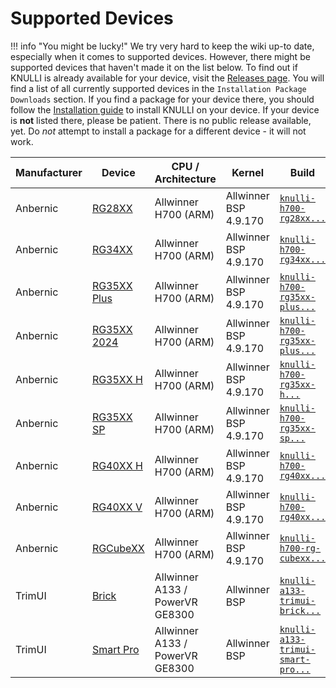 # Supported Devices

!!! info "You might be lucky!"
    We try very hard to keep the wiki up-to date, especially when it comes to supported devices. However, there might be supported devices that haven't made it on the list below. To find out if KNULLI is already available for your device, visit the [Releases page](https://github.com/knulli-cfw/distribution/releases/latest). You will find a list of all currently supported devices in the `Installation Package Downloads` section. If you find a package for your device there, you should follow the [Installation guide](../../play/install) to install KNULLI on your device. If your device is **not** listed there, please be patient. There is no public release available, yet. Do *not* attempt to install a package for a different device - it will not work.

| Manufacturer | Device | CPU / Architecture | Kernel | Build |
| -- | -- | -- | -- | -- |
| Anbernic | [RG28XX](anbernic/rg28xx.md) | Allwinner H700 (ARM) | Allwinner BSP 4.9.170 | [`knulli-h700-rg28xx...`](https://github.com/knulli-cfw/distribution/releases) |
| Anbernic | [RG34XX](anbernic/rg34xx) | Allwinner H700 (ARM) | Allwinner BSP 4.9.170 | [`knulli-h700-rg34xx...`](https://github.com/knulli-cfw/distribution/releases) |
| Anbernic | [RG35XX Plus](anbernic/rg35xx-plus) | Allwinner H700 (ARM) | Allwinner BSP 4.9.170 | [`knulli-h700-rg35xx-plus...`](https://github.com/knulli-cfw/distribution/releases) |
| Anbernic | [RG35XX 2024](anbernic/rg35xx-2024) | Allwinner H700 (ARM) | Allwinner BSP 4.9.170 | [`knulli-h700-rg35xx-plus...`](https://github.com/knulli-cfw/distribution/releases) |
| Anbernic | [RG35XX H](anbernic/rg35xx-h) | Allwinner H700 (ARM) | Allwinner BSP 4.9.170 | [`knulli-h700-rg35xx-h...`](https://github.com/knulli-cfw/distribution/releases) |
| Anbernic | [RG35XX SP](anbernic/rg35xx-sp) | Allwinner H700 (ARM) | Allwinner BSP 4.9.170 | [`knulli-h700-rg35xx-sp...`](https://github.com/knulli-cfw/distribution/releases) |
| Anbernic | [RG40XX H](anbernic/rg40xx-h) | Allwinner H700 (ARM) | Allwinner BSP 4.9.170 | [`knulli-h700-rg40xx...`](https://github.com/knulli-cfw/distribution/releases) |
| Anbernic | [RG40XX V](anbernic/rg40xx-v) | Allwinner H700 (ARM) | Allwinner BSP 4.9.170 | [`knulli-h700-rg40xx...`](https://github.com/knulli-cfw/distribution/releases) |
| Anbernic | [RGCubeXX](anbernic/rgcubexx) | Allwinner H700 (ARM) | Allwinner BSP 4.9.170 | [`knulli-h700-rg-cubexx...`](https://github.com/knulli-cfw/distribution/releases) |
| TrimUI | [Brick](trimui/brick) | Allwinner A133 / PowerVR GE8300 | Allwinner BSP | [`knulli-a133-trimui-brick...`](https://github.com/knulli-cfw/distribution/releases) |
| TrimUI | [Smart Pro](trimui/smart-pro) | Allwinner A133 / PowerVR GE8300 | Allwinner BSP | [`knulli-a133-trimui-smart-pro...`](https://github.com/knulli-cfw/distribution/releases) |
